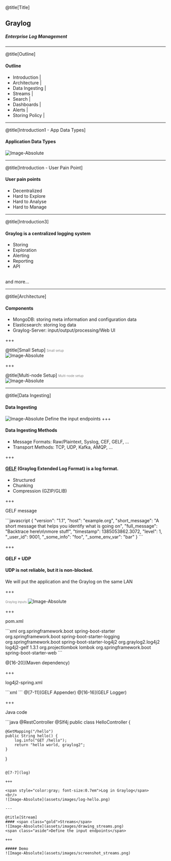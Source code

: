 @title[Title]
## <span class="gold">Graylog</span>
##### Enterprise Log Management 

---

@title[Outline]
#### Outline
- Introduction |
- Architecture |
- Data Ingesting |
- Streams |
- Search |
- Dashboards |
- Alerts |
- Storing Policy |

---

@title[Introduction1 - App Data Types]
#### Application Data Types
![Image-Absolute](assets/images/drawing_app_data_types.png)

---

@title[Introduction - User Pain Point]
#### User <span class="gold">pain points</span>
- Decentralized
- Hard to Explore
- Hard to Analyse
- Hard to Manage

---

@title[Introduction3]
#### Graylog is a <span class="gold">centralized logging system</span>
- Storing
- Exploration
- Alerting
- Reporting
- API
<br/>
<span class="aside">and more...</span>

---

@title[Architecture]
#### Components
- <span class="gold">MongoDB</span><span class="aside">: storing meta information and configuration data</span>
- <span class="gold">Elasticsearch</span><span class="aside">: storing log data</span>
- <span class="gold">Graylog-Server</span><span class="aside">: input/output/processing/Web UI</span>

+++

@title[Small Setup]
<span style="color:gray; font-size:0.7em">Small setup</span>
<br/>
![Image-Absolute](assets/images/architec_small_setup.png)

+++

@title[Multi-node Setup]
<span style="color:gray; font-size:0.7em">Multi-node setup</span>
<br/>
![Image-Absolute](assets/images/architec_bigger_setup.png)

---

@title[Data Ingesting]
#### Data <span class="gold">Ingesting</span>
![Image-Absolute](assets/images/drawing_inputs.png)
<span class="aside">Define the input endpoints</span>
</span>
+++ 

#### Data Ingesting <span class="gold">Methods</span>
- Message Formats: Raw/Plaintext, Syslog, CEF, GELF, ...
- Transport Methods: TCP, UDP, Kafka, AMQP, ...

+++

#### [<span class="gold">GELF</span>](http://docs.graylog.org/en/2.4/pages/gelf.html) (<span class="gold">G</span>raylog <span class="gold">E</span>xtended <span class="gold">L</span>og <span class="gold">F</span>ormat) is a log format.
- Structured
- Chunking
- Compression (GZIP/GLIB)

+++

<p><span class="menu-title slide-title">GELF message</span></p>
```javascript
{
  "version": "1.1",
  "host": "example.org",
  "short_message": "A short message that helps you identify what is going on",
  "full_message": "Backtrace here\n\nmore stuff",
  "timestamp": 1385053862.3072,
  "level": 1,
  "_user_id": 9001,
  "_some_info": "foo",
  "_some_env_var": "bar"
}
```

+++

#### <span class="gold">GELF</span> + <span class="gold">UDP</span>
#### <span class="gold">UDP</span> is not reliable, but it is <span class="gold">non-blocked</span>.
<span class="aside">We will put the application and the Graylog on the same LAN</span>

+++ 

<span style="color:gray; font-size:0.7em">Graylog inputs</span>
![Image-Absolute](assets/images/screenshot_inputs.png)

+++

<p><span class="menu-title slide-title">pom.xml</span></p>
```xml
    <dependencies>
        <dependency>
            <groupId>org.springframework.boot</groupId>
            <artifactId>spring-boot-starter</artifactId>
            <exclusions>
                <exclusion>
                    <groupId>org.springframework.boot</groupId>
                    <artifactId>spring-boot-starter-logging</artifactId>
                </exclusion>
            </exclusions>
        </dependency>
        <dependency>
            <groupId>org.springframework.boot</groupId>
            <artifactId>spring-boot-starter-log4j2</artifactId>
        </dependency>
        <dependency>
            <groupId>org.graylog2.log4j2</groupId>
            <artifactId>log4j2-gelf</artifactId>
            <version>1.3.1</version>
        </dependency>
        <dependency>
            <groupId>org.projectlombok</groupId>
            <artifactId>lombok</artifactId>
        </dependency>
        <dependency>
            <groupId>org.springframework.boot</groupId>
            <artifactId>spring-boot-starter-web</artifactId>
        </dependency>
    </dependencies>
```

@[16-20](Maven dependency)

+++

<p><span class="menu-title slide-title">log4j2-spring.xml</span></p>
```xml
<?xml version="1.0" encoding="UTF-8"?>
<Configuration status="warn" name="MyApp" packages="">
	<Appenders>
		<Console name="Console" target="SYSTEM_OUT" ignoreExceptions="false">
			<PatternLayout pattern="%d{yyyy-MM-dd HH:mm:ss} [%t] (%F:%L)  - %m%n" />
		</Console>
		<GELF name="gelfAppender" server="www.johnsonlau.net" port="12201"
			hostName="appserver01.example.com" protocol="UDP">
			<KeyValuePair key="environment" value="DEV" />
			<KeyValuePair key="application" value="demo" />
		</GELF>
	</Appenders>
	<Loggers>
		<Root level="info">
			<AppenderRef ref="Console" />
			<AppenderRef ref="gelfAppender" />
		</Root>
	</Loggers>
</Configuration>
```
@[7-11](GELF Appender)
@[16-16](GELF Logger)

+++

<p><span class="menu-title slide-title">Java code</span></p>
```java
@RestController
@Slf4j
public class HelloController {

	@GetMapping("/hello")
	public String hello() {
		log.info("GET /hello");
		return "hello world, graylog2";
	}

}

```

@[7-7](log)

+++ 

<span style="color:gray; font-size:0.7em">Log in Graylog</span>
<br/>
![Image-Absolute](assets/images/log-hello.png)

---

@title[Stream]
#### <span class="gold">Streams</span>
![Image-Absolute](assets/images/drawing_streams.png)
<span class="aside">Define the input endpoints</span>

+++ 

##### Demo
![Image-Absolute](assets/images/screenshot_streams.png)


